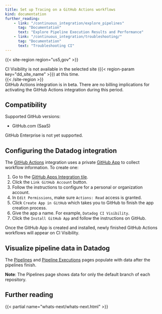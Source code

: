 ```yaml
---
title: Set up Tracing on a GitHub Actions workflows
kind: documentation
further_reading:
    - link: "/continuous_integration/explore_pipelines"
      tag: "Documentation"
      text: "Explore Pipeline Execution Results and Performance"
    - link: "/continuous_integration/troubleshooting/"
      tag: "Documentation"
      text: "Troubleshooting CI"
---
```


{{< site-region region="us5,gov" >}}
<div class="alert alert-warning">CI Visibility is not available in the selected site ({{< region-param key="dd_site_name" >}}) at this time.</div>
{{< /site-region >}}

<div class="alert alert-info">GitHub Actions integration is in beta. There are no billing implications for activating the GitHub Actions integration during this period.</div>

## Compatibility

Supported GitHub versions:
* GitHub.com (SaaS)

GitHub Enterprise is not yet supported.

## Configuring the Datadog integration

The [GitHub Actions][1] integration uses a private [GitHub App][2] to collect workflow information. To create one:

1. Go to the [GitHub Apps Integration tile][3].
2. Click the `Link GitHub Account` button.
3. Follow the instructions to configure for a personal or organization account.
4. In `Edit Permissions`, make sure `Actions: Read` access is granted.
5. Click `Create App in GitHub` which takes you to GitHub to finish the app creation process.
6. Give the app a name. For example, `Datadog CI Visibility`.
7. Click the `Install GitHub App` and follow the instructions on GitHub.

Once the GitHub App is created and installed, newly finished GitHub Actions workflows will appear on CI Visibility.

## Visualize pipeline data in Datadog

The [Pipelines][4] and [Pipeline Executions][5] pages populate with data after the pipelines finish.

**Note**: The Pipelines page shows data for only the default branch of each repository.

## Further reading

{{< partial name="whats-next/whats-next.html" >}}

[1]: https://docs.github.com/en/actions
[2]: https://docs.github.com/en/developers/apps/getting-started-with-apps/about-apps
[3]: https://app.datadoghq.com/account/settings#integrations/github-apps
[4]: https://app.datadoghq.com/ci/pipelines
[5]: https://app.datadoghq.com/ci/pipeline-executions
